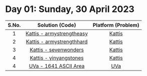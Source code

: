 # Day 01: Sunday, 30 April 2023

| S.No. |                                    Solution (Code)                                    |                     Platform (Problem)                      |
| :---: | :-----------------------------------------------------------------------------------: | :---------------------------------------------------------: |
|   1   | [Kattis - armystrengtheasy](/Day%2001%20-%20300423/Kattis%20-%20armystrengtheasy.cpp) | [Kattis](https://open.kattis.com/problems/armystrengtheasy) |
|   2   | [Kattis - armystrengthhard](/Day%2001%20-%20300423/Kattis%20-%20armystrengthhard.cpp) | [Kattis](https://open.kattis.com/problems/armystrengthhard) |
|   3   |     [Kattis - sevenwonders](/Day%2001%20-%20300423/Kattis%20-%20sevenwonders.cpp)     |   [Kattis](https://open.kattis.com/problems/sevenwonders)   |
|   4   |    [Kattis - yinyangstones](/Day%2001%20-%20300423/Kattis%20-%20yinyangstones.cpp)    |  [Kattis](https://open.kattis.com/problems/yinyangstones)   |
|   4   |   [UVa - 1641 ASCII Area](/Day%2001%20-%20300423/UVa%20-%201641%20ASCII%20Area.cpp)   |     [UVa](https://onlinejudge.org/external/16/1641.pdf)     |
